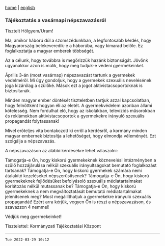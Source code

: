 [home](../README.md)
 | 
[english](../en/2022-03-29.md)

### Tájékoztatás a vasárnapi népszavazásról

Tisztelt Hölgyem/Uram!

Ma, amikor háború dúl a szomszédunkban, a legfontosabb kérdés, hogy Magyarország belekeveredik-e a háborúba, vagy kimarad belőle. Ez foglalkoztatja a magyar emberek többségét.

Az a célunk, hogy továbbra is megőrizzük hazánk biztonságát. Jövőnk ugyanakkor azon is múlik, hogy meg tudjuk-e védeni gyermekeinket.

Április 3-án (most vasárnap) népszavazást tartunk a gyermekek védelméről. Mi úgy gondoljuk, hogy a gyermekek szexuális nevelésének joga kizárólag a szülőké. Mások ezt a jogot aktivistacsoportoknak is biztosítanák.

Minden magyar ember döntését tiszteletben tartjuk azzal kapcsolatban, hogy felnőttként hogyan éli az életét. A gyermekvédelem azonban állami kötelesség. Nem fordulhat elő, hogy az iskolákban, televíziós műsorokban és reklámokban aktivistacsoportok a gyermekekre irányuló szexuális propagandát folytassanak!

Mivel erőteljes vita bontakozott ki erről a kérdésről, a kormány minden magyar embernek biztosítja a lehetőséget, hogy elmondja véleményét. Ezt szolgálja a népszavazás.

A népszavazáson az alábbi kérdésekre lehet válaszolni:

Támogatja-e Ön, hogy kiskorú gyermekeknek köznevelési intézményben a szülő hozzájárulása nélkül szexuális irányultságokat bemutató foglalkozást tartsanak?
Támogatja-e Ön, hogy kiskorú gyermekek számára nemi átalakító kezeléseket népszerűsítsenek?
Támogatja-e Ön, hogy kiskorú gyermekeknek fejlődésüket befolyásoló szexuális médiatartalmakat korlátozás nélkül mutassanak be?
Támogatja-e Ön, hogy kiskorú gyermekeknek a nem megváltoztatását bemutató médiatartalmakat jelenítsenek meg?
Most megállíthatjuk a gyermekekre irányuló szexuális propagandát! Ezért arra kérjük, vegyen Ön is részt a népszavazáson, és szavazzon 4 nemmel!

Védjük meg gyermekeinket!


Tisztelettel:
Kormányzati Tájékoztatási Központ

---
`Tue 2022-03-29 10:12`